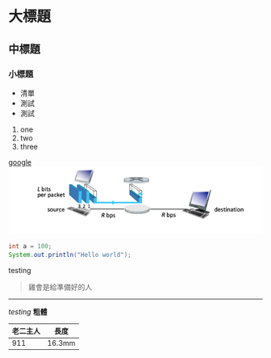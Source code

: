 # 大標題
## 中標題
### 小標題

- 清單
- 測試
- 測試

1. one
2. two
3. three

[google](https://www.google.com)
![](Internet/figure/1_3-1.png)

~~~java
int a = 100;
System.out.println("Hello world");
~~~

testing

> 雞會是給準備好的人

****

*testing* **粗體**

|老二主人|長度|
|-|-|
|911|16.3mm|
